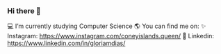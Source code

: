 ### Hi there 👋

💻 I’m currently studying Computer Science
🌎 You can find me on:
✨ Instagram: https://www.instagram.com/coneyislands.queen/
🚀 Linkedin: https://www.linkedin.com/in/gloriamdias/

